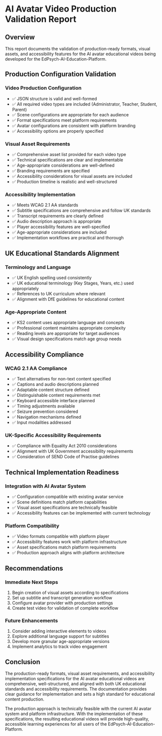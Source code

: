 # AI Avatar Video Production Validation Report

## Overview
This report documents the validation of production-ready formats, visual assets, and accessibility features for the AI avatar educational videos being developed for the EdPsych-AI-Education-Platform.

## Production Configuration Validation

### Video Production Configuration
- ✅ JSON structure is valid and well-formed
- ✅ All required video types are included (Administrator, Teacher, Student, Parent)
- ✅ Scene configurations are appropriate for each audience
- ✅ Format specifications meet platform requirements
- ✅ Avatar configurations are consistent with platform branding
- ✅ Accessibility options are properly specified

### Visual Asset Requirements
- ✅ Comprehensive asset list provided for each video type
- ✅ Technical specifications are clear and implementable
- ✅ Age-appropriate considerations are well-defined
- ✅ Branding requirements are specified
- ✅ Accessibility considerations for visual assets are included
- ✅ Production timeline is realistic and well-structured

### Accessibility Implementation
- ✅ Meets WCAG 2.1 AA standards
- ✅ Subtitle specifications are comprehensive and follow UK standards
- ✅ Transcript requirements are clearly defined
- ✅ Audio description approach is appropriate
- ✅ Player accessibility features are well-specified
- ✅ Age-appropriate considerations are included
- ✅ Implementation workflows are practical and thorough

## UK Educational Standards Alignment

### Terminology and Language
- ✅ UK English spelling used consistently
- ✅ UK educational terminology (Key Stages, Years, etc.) used appropriately
- ✅ References to UK curriculum where relevant
- ✅ Alignment with DfE guidelines for educational content

### Age-Appropriate Content
- ✅ KS2 content uses appropriate language and concepts
- ✅ Professional content maintains appropriate complexity
- ✅ Reading levels are appropriate for target audiences
- ✅ Visual design specifications match age group needs

## Accessibility Compliance

### WCAG 2.1 AA Compliance
- ✅ Text alternatives for non-text content specified
- ✅ Captions and audio descriptions planned
- ✅ Adaptable content structure defined
- ✅ Distinguishable content requirements met
- ✅ Keyboard accessible interface planned
- ✅ Timing adjustments available
- ✅ Seizure prevention considered
- ✅ Navigation mechanisms defined
- ✅ Input modalities addressed

### UK-Specific Accessibility Requirements
- ✅ Compliance with Equality Act 2010 considerations
- ✅ Alignment with UK Government accessibility requirements
- ✅ Consideration of SEND Code of Practise guidelines

## Technical Implementation Readiness

### Integration with AI Avatar System
- ✅ Configuration compatible with existing avatar service
- ✅ Scene definitions match platform capabilities
- ✅ Visual asset specifications are technically feasible
- ✅ Accessibility features can be implemented with current technology

### Platform Compatibility
- ✅ Video formats compatible with platform player
- ✅ Accessibility features work with platform infrastructure
- ✅ Asset specifications match platform requirements
- ✅ Production approach aligns with platform architecture

## Recommendations

### Immediate Next Steps
1. Begin creation of visual assets according to specifications
2. Set up subtitle and transcript generation workflow
3. Configure avatar provider with production settings
4. Create test video for validation of complete workflow

### Future Enhancements
1. Consider adding interactive elements to videos
2. Explore additional language support for subtitles
3. Develop more granular age-appropriate versions
4. Implement analytics to track video engagement

## Conclusion

The production-ready formats, visual asset requirements, and accessibility implementation specifications for the AI avatar educational videos are comprehensive, well-structured, and aligned with both UK educational standards and accessibility requirements. The documentation provides clear guidance for implementation and sets a high standard for educational content production.

The production approach is technically feasible with the current AI avatar system and platform infrastructure. With the implementation of these specifications, the resulting educational videos will provide high-quality, accessible learning experiences for all users of the EdPsych-AI-Education-Platform.
